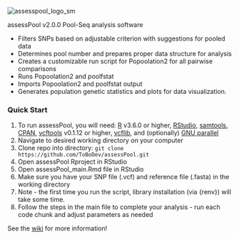 ![assesspool_logo_sm](https://github.com/user-attachments/assets/cfa839d5-086b-434b-9880-9e69cb5cc265)

assessPool v2.0.0
Pool-Seq analysis software

* Filters SNPs based on adjustable criterion with suggestions for pooled data 
* Determines pool number and prepares proper data structure for analysis
* Creates a customizable run script for Popoolation2 for all pairwise comparisons
* Runs Popoolation2 and poolfstat
* Imports Popoolation2 and poolfstat output
* Generates population genetic statistics and plots for data visualization.

### Quick Start
1. To run assessPool, you will need: [R](https://www.r-project.org/) v3.6.0 or higher, [RStudio](https://www.rstudio.com/), [samtools](http://www.htslib.org/), [CPAN](https://www.cpan.org/), [vcftools](http://vcftools.sourceforge.net/) v0.1.12 or higher, [vcflib](https://github.com/vcflib/vcflib), and (optionally) [GNU parallel](https://www.gnu.org/software/parallel/)
2. Navigate to desired working directory on your computer
3. Clone repo into directory: `git clone https://github.com/ToBoDev/assessPool.git`
4. Open assessPool Rproject in RStudio
5. Open assessPool_main.Rmd file in RStudio
6. Make sure you have your SNP file (.vcf) and reference file (.fasta) in the working directory
7. Note - the first time you run the script, library installation (via {renv}) will take some time. 
8. Follow the steps in the main file to complete your analysis - run each code chunk and adjust parameters as needed 
  
 See the [wiki](https://github.com/ToBoDev/assessPool/wiki) for more information!
